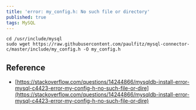 ```yaml
---
title: 'error: my_config.h: No such file or directory'
published: true
tags: MySQL
---
```


```
cd /usr/include/mysql
sudo wget https://raw.githubusercontent.com/paulfitz/mysql-connector-c/master/include/my_config.h -O my_config.h
```

## Reference

- [https://stackoverflow.com/questions/14244866/mysqldb-install-error-mysql-c4423-error-my-config-h-no-such-file-or-dire](https://stackoverflow.com/questions/14244866/mysqldb-install-error-mysql-c4423-error-my-config-h-no-such-file-or-dire)